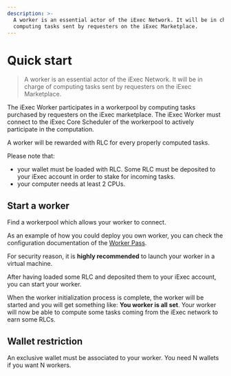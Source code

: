 ```yaml
---
description: >-
  A worker is an essential actor of the iExec Network. It will be in charge of
  computing tasks sent by requesters on the iExec Marketplace.
---
```


# Quick start

> A worker is an essential actor of the iExec Network. It will be in charge of
> computing tasks sent by requesters on the iExec Marketplace.

The iExec Worker participates in a workerpool by computing tasks purchased by
requesters on the iExec marketplace. The iExec Worker must connect to the iExec
Core Scheduler of the workerpool to actively participate in the computation.

A worker will be rewarded with RLC for every properly computed tasks.

Please note that:

- your wallet must be loaded with RLC. Some RLC must be deposited to your iExec
  account in order to stake for incoming tasks.
- your computer needs at least 2 CPUs.

## Start a worker

Find a workerpool which allows your worker to connect.

As an example of how you could deploy you own worker, you can check the
configuration documentation of the
[Worker Pass](https://github.com/iExecBlockchainComputing/wpwp-worker-setup).

For security reason, it is **highly recommended** to launch your worker in a
virtual machine.

After having loaded some RLC and deposited them to your iExec account, you can
start your worker.

When the worker initialization process is complete, the worker will be started
and you will get something like: **You worker is all set**. Your worker will now
be able to compute some tasks coming from the iExec network to earn some RLCs.

## Wallet restriction

An exclusive wallet must be associated to your worker. You need N wallets if you
want N workers.
